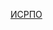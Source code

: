 [ИСРПО](https://disk.yandex.ru/client/disk/%D0%9A%D0%9E%D0%A1%D0%95%D0%9D%D0%9A%D0%9E%D0%92/%D0%98%D0%A1%D0%A0%D0%9F%D0%9E)
